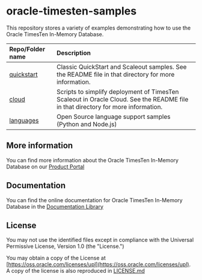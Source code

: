 # oracle-timesten-samples

This repository stores a variety of examples demonstrating how to use the Oracle TimesTen In-Memory  Database. 

| Repo/Folder name            | Description                                     |
| :-------------------------- | :---------------------------------------------- |
| [quickstart](./quickstart)  | Classic QuickStart and Scaleout samples. See the README file in that directory for more information. |
| [cloud](./cloud)  | Scripts to simplify deployment of TimesTen Scaleout in Oracle Cloud. See the README file in that directory for more information. |
| [languages](./languages) | Open Source language support samples (Python and Node.js) | 


## More information
You can find more information about the Oracle TimesTen In-Memory Database on our [Product Portal](https://www.oracle.com/database/technologies/related/timesten.html)

## Documentation
You can find the online documentation for Oracle TimesTen In-Memory Database in the [Documentation Library](https://docs.oracle.com/database/timesten-18.1/)

## License

You may not use the identified files except in compliance with the Universal Permissive License, Version 1.0 (the "License.")

You may obtain a copy of the License at [https://oss.oracle.com/licenses/upl](https://oss.oracle.com/licenses/upl).  A copy of the license is also reproduced in [LICENSE.md](./LICENSE.md)